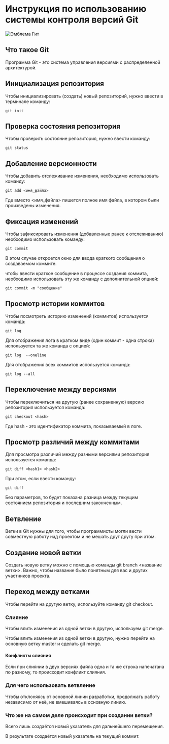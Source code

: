 # **Инструкция по использованию системы контроля версий Git**

![Эмблема Гит](git.jpg)

## Что такое Git

Программа Git - это система управления версиями с распределенной архитектурой.

## Инициализация репозитория

Чтобы инициализировать (создать) новый репозиторий, нужно ввести в терминале команду:

    git init

## Проверка состояния репозитория

Чтобы проверить состояние репозитория, нужно ввести команду:

    git status
    
## Добавление версионности

Чтобы добавить отслеживание изменения, необходимо использовать команду:

    git add <имя_файла>
    
Где вместо <имя_файла> пишется полное имя файла, в котором были произведены изменения.

## Фиксация изменений

Чтобы зафиксировать изменения (добавленные ранее к отслеживанию) необходимо использовать команду:

    git commit

В этом случае откроется окно для ввода краткого сообщения о создаваемом коммите.

чтобы ввести краткое сообщение в процессе создания коммита, необходимо использовать эту же команду с дополнительной опцией:

    git commit -m "сообщение"

## Просмотр истории коммитов

Чтобы посмотреть историю изменений (коммитов) используется команда:

    git log

Для отображения лога в кратком виде (один коммит - одна строка) используется та же команда с опцией:

    git log  --oneline

Для отображения всех коммитов используется команда:

    git log --all

## Переключение между версиями

Чтобы переключиться на другую (ранее сохраненную) версию репозитория используется команда:

    git checkout <hash>

   Где hash - это идентификатор коммита, показываемый в логе. 

   ## Просмотр различий между коммитами

   Для просмотра различий между разными версиями репозитория используется команда:

    git diff <hash1> <hash2>

При этом, если ввести команду:

    git diff

  Без параметров, то будет показана разница между текущим состоянием репозитория и последним законченным. 

  ## Ветвление  

  Ветки в Git нужны для того, чтобы программисты могли вести совместную работу над проектом и не мешать друг другу при этом.

  ## Создание новой ветки

  Создать новую ветку можно с помощью команды git branch <название ветки>. Важно, чтобы название было понятным для вас и других участников проекта.

  ## Переход между ветками

  Чтобы перейти на другую ветку, используйте команду git checkout.

  ### Слияние

  Чтобы влить изменения из одной ветки в другую, используем git merge.
  
  Чтобы влить изменения из одной ветки в другую, нужно перейти на основную ветку master и сделать git merge.

#### Конфликты слияния

Если при слиянии в двух версиях файла одна и та же строка напечатана по разному, то происходит конфликт слияния.

### Для чего использовать ветвление

Чтобы отклоняясь от основной линии разработки, продолжать работу независимо от неё, не вмешиваясь в основную линию. 

### Что же на самом деле происходит при создании ветки?

Всего лишь создаётся новый указатель для дальнейшего перемещения.

В результате создаётся новый указатель на текущий коммит.


